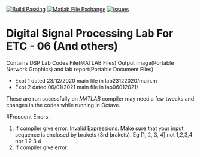 [![Build Passing](https://travis-ci.org/dwyl/esta.svg?branch=master)]()
[![Matlab File Exchange](https://www.mathworks.com/matlabcentral/images/matlab-file-exchange.svg)]()
[![issues](https://img.shields.io/github/issues/Debagnik/DSP-Lab)](https://github.com/Debagnik/DSP-Lab/issues)

# Digital Signal Processing Lab For ETC - 06 (And others)
Contains DSP Lab Codes File(MATLAB Files) Output image(Portable Network Graphics) and lab report(Portable Document Files)

* Expt 1 dated 23/12/2020 main file in lab23122020/main.m
* Expt 2 dated 06/01/2021 main file in lab06012021/

These are run sucessfully on *MATLAB* compiler may need a few tweaks and changes in the codes while running in Octave.

#Frequent Errors.
1. If compiler give error: Invalid Expressions. Make sure that your input sequence is enclosed by brakets (3rd brakets). Eg [1, 2, 3, 4] not 1,2,3,4 nor 1 2 3 4
2. If compiler give error: 
